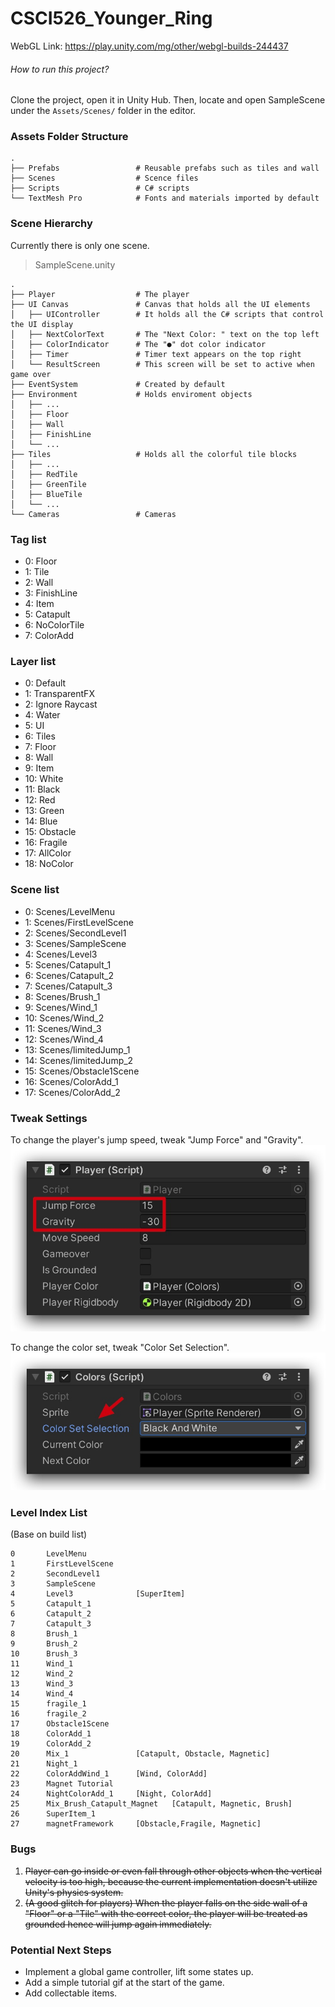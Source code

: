 # CSCI526_Younger_Ring
WebGL Link: https://play.unity.com/mg/other/webgl-builds-244437

###### How to run this project?

Clone the project, open it in Unity Hub. Then, locate and open SampleScene under the `Assets/Scenes/` folder in the editor.

### Assets Folder Structure
    .
    ├── Prefabs                 # Reusable prefabs such as tiles and wall
    ├── Scenes                  # Scence files
    ├── Scripts                 # C# scripts
    └── TextMesh Pro            # Fonts and materials imported by default

### Scene Hierarchy
Currently there is only one scene.
> SampleScene.unity

    .
    ├── Player                  # The player
    ├── UI Canvas               # Canvas that holds all the UI elements
    │   ├── UIController        # It holds all the C# scripts that control the UI display
    │   ├── NextColorText       # The "Next Color: " text on the top left
    │   ├── ColorIndicator      # The "●" dot color indicator
    │   ├── Timer               # Timer text appears on the top right
    │   └── ResultScreen        # This screen will be set to active when game over
    ├── EventSystem             # Created by default
    ├── Environment             # Holds enviroment objects
    │   ├── ...
    │   ├── Floor
    │   ├── Wall
    │   ├── FinishLine
    │   └── ...
    ├── Tiles                   # Holds all the colorful tile blocks
    │   ├── ...
    │   ├── RedTile
    │   ├── GreenTile
    │   ├── BlueTile
    │   └── ...
    └── Cameras                 # Cameras

### Tag list
- 0: Floor
- 1: Tile
- 2: Wall
- 3: FinishLine
- 4: Item
- 5: Catapult
- 6: NoColorTile
- 7: ColorAdd

### Layer list
- 0: Default
- 1: TransparentFX
- 2: Ignore Raycast
- 4: Water
- 5: UI
- 6: Tiles
- 7: Floor
- 8: Wall
- 9: Item
- 10: White
- 11: Black
- 12: Red
- 13: Green
- 14: Blue
- 15: Obstacle
- 16: Fragile
- 17: AllColor
- 18: NoColor

### Scene list
- 0: Scenes/LevelMenu
- 1: Scenes/FirstLevelScene
- 2: Scenes/SecondLevel1
- 3: Scenes/SampleScene
- 4: Scenes/Level3
- 5: Scenes/Catapult_1
- 6: Scenes/Catapult_2
- 7: Scenes/Catapult_3
- 8: Scenes/Brush_1
- 9: Scenes/Wind_1
- 10: Scenes/Wind_2
- 11: Scenes/Wind_3
- 12: Scenes/Wind_4
- 13: Scenes/limitedJump_1
- 14: Scenes/limitedJump_2
- 15: Scenes/Obstacle1Scene
- 16: Scenes/ColorAdd_1
- 17: Scenes/ColorAdd_2

### Tweak Settings
To change the player's jump speed, tweak "Jump Force" and "Gravity".
![](https://github.com/MikeShuyang/misc/raw/main/player%20settings.jpg)

To change the color set, tweak "Color Set Selection".
![](https://github.com/MikeShuyang/misc/raw/main/color%20set%20setting.jpg)

### Level Index List
(Base on build list)
```
0       LevelMenu
1       FirstLevelScene
2       SecondLevel1
3       SampleScene
4       Level3              [SuperItem]
5       Catapult_1
6       Catapult_2
7       Catapult_3
8       Brush_1
9       Brush_2
10      Brush_3
11      Wind_1
12      Wind_2
13      Wind_3
14      Wind_4
15      fragile_1
16      fragile_2
17      Obstacle1Scene
18      ColorAdd_1
19      ColorAdd_2
20      Mix_1               [Catapult, Obstacle, Magnetic]
21      Night_1
22      ColorAddWind_1      [Wind, ColorAdd]
23      Magnet Tutorial
24      NightColorAdd_1     [Night, ColorAdd]
25      Mix_Brush_Catapult_Magnet   [Catapult, Magnetic, Brush]
26      SuperItem_1
27      magnetFramework     [Obstacle,Fragile, Magnetic]
```


### Bugs
1. ~~Player can go inside or even fall through other objects when the vertical velocity is too high, because the current implementation doesn't utilize Unity's physics system.~~
2. ~~(A good glitch for players) When the player falls on the side wall of a "Floor" or a "Tile" with the correct color, the player will be treated as grounded hence will jump again immediately.~~

### Potential Next Steps
* Implement a global game controller, lift some states up.
* Add a simple tutorial gif at the start of the game.
* Add collectable items.
